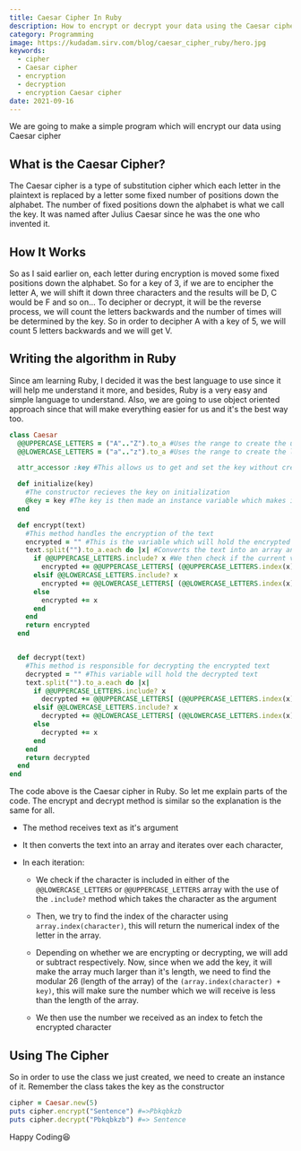 ```yaml
---
title: Caesar Cipher In Ruby
description: How to encrypt or decrypt your data using the Caesar cipher in Ruby
category: Programming
image: https://kudadam.sirv.com/blog/caesar_cipher_ruby/hero.jpg
keywords:
  - cipher
  - Caesar cipher
  - encryption
  - decryption
  - encryption Caesar cipher
date: 2021-09-16
---
```


<p class="intro">
  We are going to make a simple program which will encrypt our data using Caesar cipher
</p>

## What is the Caesar Cipher?

The Caesar cipher is a type of substitution cipher which each letter in the plaintext is replaced by a letter some fixed number of positions down the alphabet. The number of fixed positions down the alphabet is what we call the key. It was named after Julius Caesar since he was the one who invented it.

## How It Works

So as I said earlier on, each letter during encryption is moved some fixed positions down the alphabet. So for a key of 3, if we are to encipher the letter A, we will shift it down three characters and the results will be D, C would be F and so on...
To decipher or decrypt, it will be the reverse process, we will count the letters backwards and the number of times will be determined by the key. So in order to decipher A with a key of 5, we will count 5 letters backwards and we will get V.

## Writing the algorithm in Ruby

Since am learning Ruby, I decided it was the best language to use since it will help me understand it more, and besides, Ruby is a very easy and simple language to understand. Also, we are going to use object oriented approach since that will make everything easier for us and it's the best way too.

```ruby
class Caesar
  @@UPPERCASE_LETTERS = ("A".."Z").to_a #Uses the range to create the uppercase letters and converts it to an array
  @@LOWERCASE_LETTERS = ("a".."z").to_a #Uses the range to create the lowercase letters and converts it to an array

  attr_accessor :key #This allows us to get and set the key without creating methods

  def initialize(key)
    #The constructor recieves the key on initialization
    @key = key #The key is then made an instance variable which makes it accessible
  end

  def encrypt(text)
    #This method handles the encryption of the text
    encrypted = "" #This is the variable which will hold the encrypted text
    text.split("").to_a.each do |x| #Converts the text into an array an iterate over each index
      if @@UPPERCASE_LETTERS.include? x #We then check if the current variable is included in the UPPERCASE array
        encrypted += @@UPPERCASE_LETTERS[ (@@UPPERCASE_LETTERS.index(x) + key) % 26] #We then find it's index and add the key to it
      elsif @@LOWERCASE_LETTERS.include? x
        encrypted += @@LOWERCASE_LETTERS[ (@@LOWERCASE_LETTERS.index(x) + key) % 26]
      else
        encrypted += x
      end
    end
    return encrypted
  end


  def decrypt(text)
    #This method is responsible for decrypting the encrypted text
    decrypted = "" #This variable will hold the decrypted text
    text.split("").to_a.each do |x|
      if @@UPPERCASE_LETTERS.include? x
        decrypted += @@UPPERCASE_LETTERS[ (@@UPPERCASE_LETTERS.index(x) - key) % 26]
      elsif @@LOWERCASE_LETTERS.include? x
        decrypted += @@LOWERCASE_LETTERS[ (@@LOWERCASE_LETTERS.index(x) - key) % 26]
      else
        decrypted += x
      end
    end
    return decrypted
  end
end
```

The code above is the Caesar cipher in Ruby. So let me explain parts of the code. The encrypt and decrypt method is similar so the explanation is the same for all.

* The method receives text as it's argument

* It then converts the text into an array and iterates over each character,

* In each iteration:
  * We check if the character is included in either of the `@@LOWERCASE_LETTERS` or `@@UPPERCASE_LETTERS` array with the use of the `.include?` method which takes the character as the argument

  * Then, we try to find the index of the character using `array.index(character)`, this will return the numerical index of the letter in the array.

  * Depending on whether we are encrypting or decrypting, we will add or subtract respectively.
  Now, since when we add the key, it will make the array much larger than it's length, we need to find the modular 26 (length of the array) of the `(array.index(character) + key)`, this will make sure the number which we will receive is less than the length of the array.

  * We then use the number we received as an index to fetch the encrypted character

## Using The Cipher
So in order to use the class we just created, we need to create an instance of it.
Remember the class takes the key as the constructor

```ruby
cipher = Caesar.new(5)
puts cipher.encrypt("Sentence") #=>Pbkqbkzb
puts cipher.decrypt("Pbkqbkzb") #=> Sentence

```

Happy Coding:laughing: